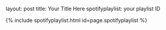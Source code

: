 layout: post
title: Your Title Here
spotifyplaylist: your playlist ID

{% include spotifyplaylist.html id=page.spotifyplaylist %}
